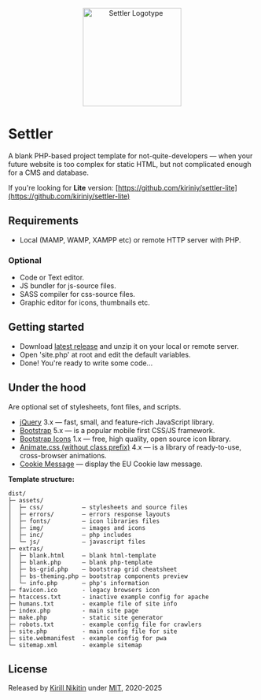 <p align="center">
  <a href="https://kiriniy.github.io/settler/">
    <picture>
      <source media="(prefers-color-scheme: dark)" srcset="https://kiriniy.github.io/settler/assets/img/settler-repo-logo_darkmode.png">
      <source media="(prefers-color-scheme: light)" srcset="https://kiriniy.github.io/settler/assets/img/settler-repo-logo.png">
      <img src="https://kiriniy.github.io/settler/assets/img/settler-repo-logo.png" alt="Settler Logotype" width="200" height="200">
    </picture>
  </a>
</p>

# Settler

A blank PHP-based project template for not-quite-developers — when your future website is too complex for static HTML, but not complicated enough for a CMS and database.

If you're looking for **Lite** version: [https://github.com/kiriniy/settler-lite](https://github.com/kiriniy/settler-lite)

## Requirements
 - Local (MAMP, WAMP, XAMPP etc) or remote HTTP server with PHP.
### Optional
 - Code or Text editor.
 - JS bundler for js-source files.
 - SASS compiler for css-source files.
 - Graphic editor for icons, thumbnails etc.

## Getting started
 - Download [latest release](https://github.com/kiriniy/settler/releases/latest) and unzip it on your local or remote server.
 - Open 'site.php' at root and edit the default variables.
 - Done! You're ready to write some code...

## Under the hood

Are optional set of stylesheets, font files, and scripts.

  - [jQuery](https://jquery.com) 3.x — fast, small, and feature-rich JavaScript library.
  - [Bootstrap](https://getbootstrap.com) 5.x — is a popular mobile first CSS/JS framework.
  - [Bootstrap Icons](https://icons.getbootstrap.com) 1.x — free, high quality, open source icon library.
  - [Animate.css (without class prefix)](https://animate.style) 4.x — is a library of ready-to-use, cross-browser animations.
  - [Cookie Message](https://github.com/studio24/cookie-message/) — display the EU Cookie law message.

**Template structure:**

  ```text
dist/
├─ assets/
│  ├─ css/           — stylesheets and source files
│  ├─ errors/        — errors response layouts 
│  ├─ fonts/         — icon libraries files 
│  ├─ img/           — images and icons
│  ├─ inc/           — php includes
│  └─ js/            — javascript files
├─ extras/
│  ├─ blank.html     — blank html-template
│  ├─ blank.php      — blank php-template
│  ├─ bs-grid.php    — bootstrap grid cheatsheet
│  ├─ bs-theming.php – bootstrap components preview
│  └─ info.php       – php's information
├─ favicon.ico       - legacy browsers icon
├─ htaccess.txt      - inactive example config for apache
├─ humans.txt        - example file of site info
├─ index.php         - main site page
├─ make.php          - static site generator
├─ robots.txt        - example config file for crawlers
├─ site.php          - main config file for site
├─ site.webmanifest  - example config for pwa
└─ sitemap.xml       - example sitemap 
  ```

## License

Released by [Kirill Nikitin](https://github.com/Kiriniy) under [MIT](https://github.com/kiriniy/settler/blob/master/LICENSE), 2020-2025